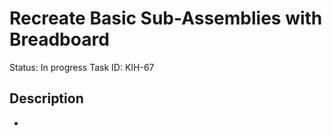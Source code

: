 # Recreate Basic Sub-Assemblies with Breadboard

Status: In progress
Task ID: KIH-67

## Description

-